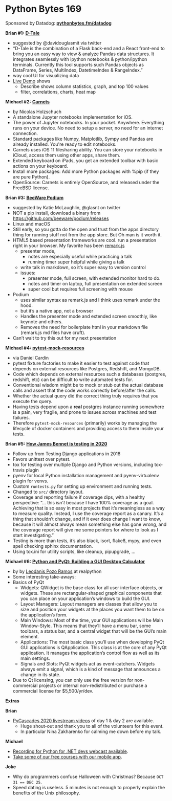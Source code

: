 # Python Bytes 169

Sponsored by Datadog: [**pythonbytes.fm/datadog**](http://pythonbytes.fm/datadog)

**Brian #1:** [**D-Tale**](https://pypi.org/project/dtale/)

- suggested by @davidouglasmit via twitter
- “D-Tale is the combination of a Flask back-end and a React front-end to bring you an easy way to view & analyze Pandas data structures. It integrates seamlessly with ipython notebooks & python/ipython terminals. Currently this tool supports such Pandas objects as DataFrame, Series, MultiIndex, DatetimeIndex & RangeIndex.”
- way cool UI for visualizing data
- [Live Demo](http://andrewschonfeld.pythonanywhere.com/) shows
	- Describe shows column statistics, graph, and top 100 values
	- filter, correlations, charts, heat map

**Michael #2:** [**Carnets**](https://holzschu.github.io/Carnets_Jupyter/)

- by Nicolas Holzschuch
- A standalone Jupyter notebooks implementation for iOS.
- The power of Jupyter notebooks. In your pocket. Anywhere. Everything runs on your device. No need to setup a server, no need for an internet connection.
- Standard packages like Numpy, Matplotlib, Sympy and Pandas are already installed. You're ready to edit notebooks.
- Carnets uses iOS 11 filesharing ability. You can store your notebooks in iCloud, access them using other apps, share them.
- Extended keyboard on iPads, you get an extended toolbar with basic actions on your keyboard.
- Install more packages: Add more Python packages with %pip (if they are pure Python).
- OpenSource: Carnets is entirely OpenSource, and released under the FreeBSD license.

**Brian #3:** [**BeeWare Podium**](https://github.com/beeware/podium)

- suggested by Katie McLaughlin, @glasnt on twitter
- NOT a pip install, download a binary from https://github.com/beeware/podium/releases
- Linux and macOS
- Still early, so you gotta do the open and trust from the apps directory thing for running stuff not from the app store. But Oh man is it worth it.
- HTML5 based presentation frameworks are cool. run a presentation right in your browser. My favorite has been [remark.js](https://remarkjs.com/#1)
	- presenter mode, 
		- notes are especially useful while practicing a talk
		- running timer super helpful while giving a talk
	- write talk in markdown, so it’s super easy to version control
	- issues: 
		- presenter mode, full screen, with extended monitor hard to do.
		- notes and timer on laptop, full presentation on extended screen
	    - super cool but requires full screening with mouse 
- Podium 
	- uses similar syntax as remark.js and I think uses remark under the hood.
	- but it’s a native app, not a browser
	- Handles the presenter mode and extended screen smoothly, like keynote and others.
	- Removes the need for boilerplate html in your markdown file (remark.js md files have cruft).
- Can’t wait to try this out for my next presentation

**Michael #4:** [**pytest-mock-resources**](https://github.com/schireson/pytest-mock-resources/)

- via Daniel Cardin
- pytest fixture factories to make it easier to test against code that depends on external resources like Postgres, Redshift, and MongoDB.
- Code which depends on external resources such a databases (postgres, redshift, etc) can be difficult to write automated tests for. 
- Conventional wisdom might be to mock or stub out the actual database calls and assert that the code works correctly before/after the calls.
- Whether the actual query did the correct thing truly requires that you execute the query.
- Having tests depend upon a **real** postgres instance running somewhere is a pain, very fragile, and prone to issues across machines and test failures.
- Therefore `pytest-mock-resources` (primarily) works by managing the lifecycle of docker containers and providing access to them inside your tests.

**Brian #5:** [**How James Bennet is testing in 2020**](https://www.b-list.org/weblog/2020/feb/03/how-im-testing-2020/)

- Follow up from Testing Django applications in 2018
- Favors unittest over pytest. 
- tox for testing over multiple Django and Python versions, including tox-travis plugin 
- pyenv for local Python installation management and pyenv-virtualenv plugin for venvs.
- Custom `runtests.py` for setting up environment and running tests. 
- Changed to `src/` directory layout.
- Coverage and reporting failure if coverage dips, with a healthy perspective: “… this *isn’t* because I have 100% coverage as a goal. Achieving that is so easy in most projects that it’s meaningless as a way to measure quality. Instead, I use the coverage report as a canary. It’s a thing that shouldn’t change, and if it ever does change I want to know, because it will almost always mean something else has gone wrong, and the coverage report will give me some pointers for where to look as I start investigating.”
- Testing is more than tests, it’s also black, isort, flake8, mypy, and even spell checking sphinx documentation.
- Using tox.ini for utility scripts, like cleanup, pipupgrade, …

**Michael #6:** [**Python and PyQt: Building a GUI Desktop Calculator**](https://realpython.com/python-pyqt-gui-calculator/)

- by by [Leodanis Pozo Ramos](https://realpython.com/python-pyqt-gui-calculator/#author) at realpython
- Some interesting take-aways:
- Basics of PyQt
	- Widgets: QWidget is the base class for all user interface objects, or widgets. These are rectangular-shaped graphical components that you can place on your application’s windows to build the GUI. 
	- Layout Managers: Layout managers are classes that allow you to size and position your widgets at the places you want them to be on the application’s form.
	- Main Windows: Most of the time, your GUI applications will be Main Window-Style. This means that they’ll have a menu bar, some toolbars, a status bar, and a central widget that will be the GUI’s main element.
	- Applications: The most basic class you’ll use when developing PyQt GUI applications is QApplication. This class is at the core of any PyQt application. It manages the application’s control flow as well as its main settings.
	- Signals and Slots: PyQt widgets act as event-catchers. Widgets always emit a signal, which is a kind of message that announces a change in its state.
- Due to Qt licensing, you can only use the free version for non-commercial projects or internal non-redistributed or purchase a commercial license for $5,500/yr/dev.

**Extras**

**Brian**

- [PyCascades 2020 livestream videos](https://www.youtube.com/channel/UCtWI06j1EADmEOGj2iJhSyA/videos) of day 1 & day 2 are available.
	- Huge shout-out and thank you to all of the volunteers for this event.
	- In particular Nina Zakharenko for calming me down before my talk.
    

**Michael**

- [Recording for Python for .NET devs webcast available](https://www.crowdcast.io/e/python-for-dotnet-devs-webcast).
- [Take some of our free courses with our mobile app](https://training.talkpython.fm/apps).

**Joke**

- Why do programmers confuse Halloween with Christmas? Because `OCT 31 == DEC 25`.
- Speed dating is useless. 5 minutes is not enough to properly explain the benefits of the Unix philosophy.

